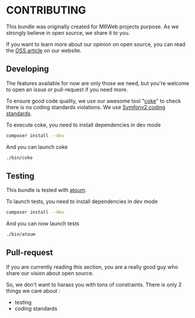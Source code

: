 # CONTRIBUTING

This bundle was originally created for M6Web projects purpose. As we strongly believe in open source, we share it to you.

If you want to learn more about our opinion on open source, you can read the [OSS article](http://tech.m6web.fr/oss/) on our website.

## Developing

The features available for now are only those we need, but you're welcome to open an issue or pull-request if you need more.

To ensure good code quality, we use our awesome tool "[coke](https://github.com/M6Web/Coke)" to check there is no coding standards violations.
We use [Symfony2 coding standards](https://github.com/M6Web/Symfony2-coding-standard).

To execute coke, you need to install dependencies in dev mode
```bash
composer install --dev
```

And you can launch coke
```bash
./bin/coke
```

## Testing

This bundle is tested with [atoum](https://github.com/atoum/atoum).

To launch tests, you need to install dependencies in dev mode
```bash
composer install --dev
```

And you can now launch tests
```bash
./bin/atoum
```

## Pull-request

If you are currently reading this section, you are a really good guy who share our vision about open source.

So, we don't want to harass you with tons of constraints. There is only 2 things we care about :
  * testing
  * coding standards
